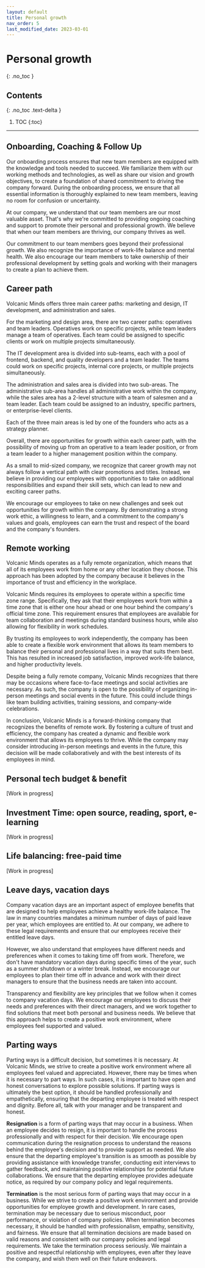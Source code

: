 ```yaml
---
layout: default
title: Personal growth
nav_order: 5
last_modified_date: 2023-03-01
---
```


# Personal growth
{: .no_toc }

## Contents
{: .no_toc .text-delta }

1. TOC
{:toc}

---

## Onboarding, Coaching & Follow Up

Our onboarding process ensures that new team members are equipped with the knowledge and tools needed to succeed. We familiarize them with our working methods and technologies, as well as share our vision and growth objectives, to create a foundation of shared commitment to driving the company forward. During the onboarding process, we ensure that all essential information is thoroughly explained to new team members, leaving no room for confusion or uncertainty.

At our company, we understand that our team members are our most valuable asset. That's why we're committed to providing ongoing coaching and support to promote their personal and professional growth. We believe that when our team members are thriving, our company thrives as well.

Our commitment to our team members goes beyond their professional growth. We also recognize the importance of work-life balance and mental health. We also encourage our team members to take ownership of their professional development by setting goals and working with their managers to create a plan to achieve them.

## Career path

Volcanic Minds offers three main career paths: marketing and design, IT development, and administration and sales.

For the marketing and design area, there are two career paths: operatives and team leaders. Operatives work on specific projects, while team leaders manage a team of operatives. Each team could be assigned to specific clients or work on multiple projects simultaneously.

The IT development area is divided into sub-teams, each with a pool of frontend, backend, and quality developers and a team leader. The teams could work on specific projects, internal core projects, or multiple projects simultaneously.

The administration and sales area is divided into two sub-areas. The administrative sub-area handles all administrative work within the company, while the sales area has a 2-level structure with a team of salesmen and a team leader. Each team could be assigned to an industry, specific partners, or enterprise-level clients.

Each of the three main areas is led by one of the founders who acts as a strategy planner.

Overall, there are opportunities for growth within each career path, with the possibility of moving up from an operative to a team leader position, or from a team leader to a higher management position within the company.

As a small to mid-sized company, we recognize that career growth may not always follow a vertical path with clear promotions and titles. Instead, we believe in providing our employees with opportunities to take on additional responsibilities and expand their skill sets, which can lead to new and exciting career paths.

We encourage our employees to take on new challenges and seek out opportunities for growth within the company. By demonstrating a strong work ethic, a willingness to learn, and a commitment to the company's values and goals, employees can earn the trust and respect of the board and the company's founders.

## Remote working

Volcanic Minds operates as a fully remote organization, which means that all of its employees work from home or any other location they choose. This approach has been adopted by the company because it believes in the importance of trust and efficiency in the workplace.

Volcanic Minds requires its employees to operate within a specific time zone range. Specifically, they ask that their employees work from within a time zone that is either one hour ahead or one hour behind the company's official time zone. This requirement ensures that employees are available for team collaboration and meetings during standard business hours, while also allowing for flexibility in work schedules.

By trusting its employees to work independently, the company has been able to create a flexible work environment that allows its team members to balance their personal and professional lives in a way that suits them best. This has resulted in increased job satisfaction, improved work-life balance, and higher productivity levels.

Despite being a fully remote company, Volcanic Minds recognizes that there may be occasions where face-to-face meetings and social activities are necessary. As such, the company is open to the possibility of organizing in-person meetings and social events in the future. This could include things like team building activities, training sessions, and company-wide celebrations.

In conclusion, Volcanic Minds is a forward-thinking company that recognizes the benefits of remote work. By fostering a culture of trust and efficiency, the company has created a dynamic and flexible work environment that allows its employees to thrive. While the company may consider introducing in-person meetings and events in the future, this decision will be made collaboratively and with the best interests of its employees in mind.

## Personal tech budget & benefit

[Work in progress]

## Investment Time: open source, reading, sport, e-learning

[Work in progress]

## Life balancing: free-paid time

[Work in progress]

## Leave days, vacation days

Company vacation days are an important aspect of employee benefits that are designed to help employees achieve a healthy work-life balance. The law in many countries mandates a minimum number of days of paid leave per year, which employees are entitled to. At our company, we adhere to these legal requirements and ensure that our employees receive their entitled leave days.

However, we also understand that employees have different needs and preferences when it comes to taking time off from work. Therefore, we don't have mandatory vacation days during specific times of the year, such as a summer shutdown or a winter break. Instead, we encourage our employees to plan their time off in advance and work with their direct managers to ensure that the business needs are taken into account.

Transparency and flexibility are key principles that we follow when it comes to company vacation days. We encourage our employees to discuss their needs and preferences with their direct managers, and we work together to find solutions that meet both personal and business needs. We believe that this approach helps to create a positive work environment, where employees feel supported and valued.

## Parting ways

Parting ways is a difficult decision, but sometimes it is necessary. At Volcanic Minds, we strive to create a positive work environment where all employees feel valued and appreciated. However, there may be times when it is necessary to part ways. In such cases, it is important to have open and honest conversations to explore possible solutions. If parting ways is ultimately the best option, it should be handled professionally and empathetically, ensuring that the departing employee is treated with respect and dignity. Before all, talk with your manager and be transparent and honest.

**Resignation** is a form of parting ways that may occur in a business. When an employee decides to resign, it is important to handle the process professionally and with respect for their decision. We encourage open communication during the resignation process to understand the reasons behind the employee's decision and to provide support as needed. We also ensure that the departing employee's transition is as smooth as possible by providing assistance with knowledge transfer, conducting exit interviews to gather feedback, and maintaining positive relationships for potential future collaborations. We ensure that the departing employee provides adequate notice, as required by our company policy and legal requirements.

**Termination** is the most serious form of parting ways that may occur in a business. While we strive to create a positive work environment and provide opportunities for employee growth and development. In rare cases, termination may be necessary due to serious misconduct, poor performance, or violation of company policies. When termination becomes necessary, it should be handled with professionalism, empathy, sensitivity, and fairness. We ensure that all termination decisions are made based on valid reasons and consistent with our company policies and legal requirements. We take the termination process seriously. We maintain a positive and respectful relationship with employees, even after they leave the company, and wish them well on their future endeavors.